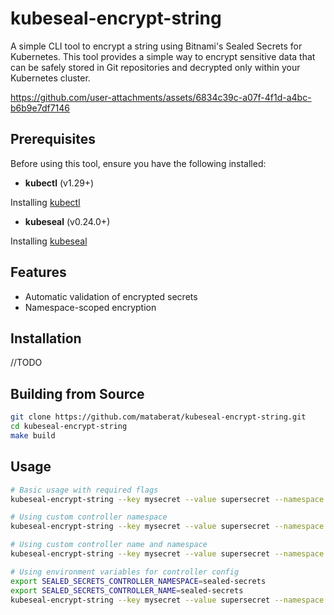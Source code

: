 # kubeseal-encrypt-string

A simple CLI tool to encrypt a string using Bitnami's Sealed Secrets for Kubernetes. This tool provides a simple way to encrypt sensitive data that can be safely stored in Git repositories and decrypted only within your Kubernetes cluster.



https://github.com/user-attachments/assets/6834c39c-a07f-4f1d-a4bc-b6b9e7df7146



## Prerequisites

Before using this tool, ensure you have the following installed:

- **kubectl** (v1.29+)

Installing [kubectl](https://kubernetes.io/docs/tasks/tools/install-kubectl/)

- **kubeseal** (v0.24.0+)

Installing [kubeseal](https://github.com/bitnami-labs/sealed-secrets?tab=readme-ov-file#kubeseal)

## Features

- Automatic validation of encrypted secrets
- Namespace-scoped encryption

## Installation

//TODO

## Building from Source

```bash
git clone https://github.com/mataberat/kubeseal-encrypt-string.git
cd kubeseal-encrypt-string
make build
```

## Usage

```bash
# Basic usage with required flags
kubeseal-encrypt-string --key mysecret --value supersecret --namespace production

# Using custom controller namespace
kubeseal-encrypt-string --key mysecret --value supersecret --namespace production --controller-namespace sealed-secrets

# Using custom controller name and namespace
kubeseal-encrypt-string --key mysecret --value supersecret --namespace production --controller-namespace sealed-secrets --controller-name sealed-secrets

# Using environment variables for controller config
export SEALED_SECRETS_CONTROLLER_NAMESPACE=sealed-secrets
export SEALED_SECRETS_CONTROLLER_NAME=sealed-secrets
kubeseal-encrypt-string --key mysecret --value supersecret --namespace production
```
